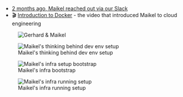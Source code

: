 - [2 months ago, Maikel reached out via our Slack](https://changelog.slack.com/archives/C024Q4CER/p1648847178417109)
- 🎬 [Introduction to Docker](https://www.youtube.com/watch?v=Q5POuMHxW-0) - the video that introduced Maikel to cloud engineering

<figure class="richtext-figure richtext-figure--full">
  <img src="https://changelog-assets.s3.amazonaws.com/shipit/shipit-56--maikel-vlasman.jpg" alt="Gerhard & Maikel" loading="lazy">
</figure>

<figure class="richtext-figure richtext-figure--full">
  <img src="https://changelog-assets.s3.amazonaws.com/shipit/56/shipit-56--dev-environment-setup.png" alt="Maikel's thinking behind dev env setup" loading="lazy">
  <figcaption><span>Maikel's thinking behind dev env setup</span></figcaption> 
</figure>

<figure class="richtext-figure richtext-figure--full">
  <img src="https://changelog-assets.s3.amazonaws.com/shipit/56/shipit-56--setup-bootstrap.png" alt="Maikel's infra setup bootstrap" loading="lazy">
  <figcaption><span>Maikel's infra bootstrap</span></figcaption> 
</figure>

<figure class="richtext-figure richtext-figure--full">
  <img src="https://changelog-assets.s3.amazonaws.com/shipit/56/shipit-56--setup-running.png" alt="Maikel's infra running setup" loading="lazy">
  <figcaption><span>Maikel's infra running setup</span></figcaption> 
</figure>